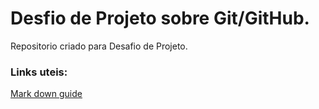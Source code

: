 # Desfio de Projeto sobre Git/GitHub.
Repositorio criado para Desafio de Projeto.
### Links uteis:
[Mark down guide](https://www.markdownguide.org/cheat-sheet/)
